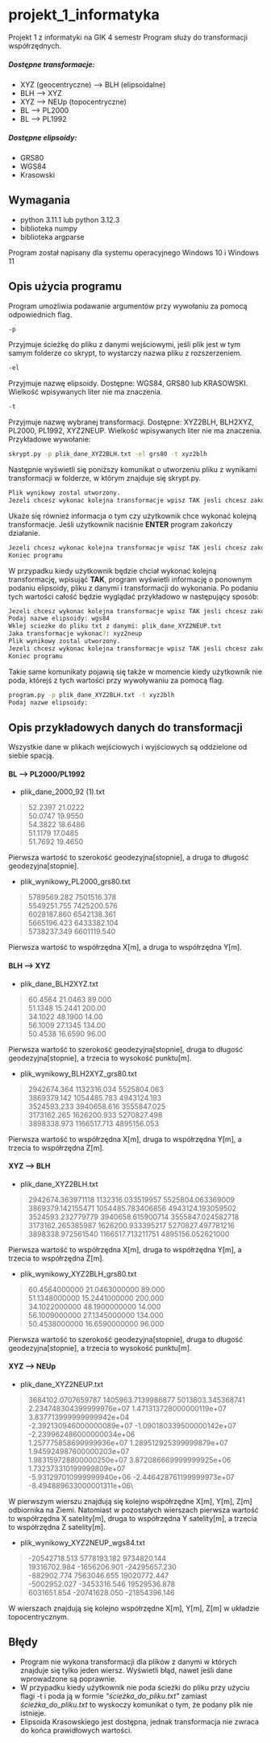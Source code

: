 # projekt_1_informatyka
 Projekt 1 z informatyki na GIK 4 semestr
 Program służy do transformacji współrzędnych. 
##### Dostępne transformacje:
- XYZ (geocentryczne) --> BLH (elipsoidalne)
- BLH --> XYZ
- XYZ --> NEUp (topocentryczne)
- BL --> PL2000
- BL --> PL1992

##### Dostępne elipsoidy:
- GRS80
- WGS84
- Krasowski

## Wymagania
- python 3.11.1 lub python 3.12.3
- biblioteka numpy
- biblioteka argparse

Program został napisany dla systemu operacyjnego Windows 10 i Windows 11
## Opis użycia programu
Program umożliwia podawanie argumentów przy wywołaniu za pomocą odpowiednich flag.
```sh
-p
```
Przyjmuje ścieżkę do pliku z danymi wejściowymi, jeśli plik jest w tym samym folderze co skrypt, to wystarczy nazwa pliku z rozszerzeniem.
```sh
-el
```
Przyjmuje nazwę elipsoidy. Dostępne: WGS84, GRS80 lub KRASOWSKI. Wielkość wpisywanych liter nie ma znaczenia.
```sh
-t
```
Przyjmuje nazwę wybranej transformacji. Dostępne: XYZ2BLH, BLH2XYZ, PL2000, PL1992, XYZ2NEUP. Wielkość wpisywanych liter nie ma znaczenia.
Przykładowe wywołanie:
```sh
skrypt.py -p plik_dane_XYZ2BLH.txt -el grs80 -t xyz2blh
```
Następnie wyświetli się poniższy komunikat o utworzeniu pliku z wynikami transformacji w folderze, w którym znajduje się skrypt.py.
```sh
Plik wynikowy zostal utworzony.
Jezeli chcesz wykonac kolejna transformacje wpisz TAK jesli chcesz zakonczyc ENTER:
```
 Ukaże się również informacja o tym czy użytkownik chce wykonać kolejną transformacje. Jeśli użytkownik naciśnie **ENTER** program zakończy działanie.
```sh
Jezeli chcesz wykonac kolejna transformacje wpisz TAK jesli chcesz zakonczyc ENTER:
Koniec programu
```
W przypadku kiedy użytkownik będzie chciał wykonać kolejną transformację, wpisująć **TAK**, program wyświetli informację o ponownym podaniu elipsoidy, pliku z danymi i transformacji do wykonania. Po podaniu tych wartości całość będzie wyglądać przykładowo w następujący sposób:
```sh
Jezeli chcesz wykonac kolejna transformacje wpisz TAK jesli chcesz zakonczyc ENTER: tak
Podaj nazwe elipsoidy: wgs84
Wklej sciezke do pliku txt z danymi: plik_dane_XYZ2NEUP.txt
Jaka transformacje wykonac?: xyz2neup
Plik wynikowy zostal utworzony.
Jezeli chcesz wykonac kolejna transformacje wpisz TAK jesli chcesz zakonczyc ENTER: nie
Koniec programu
```
Takie same komunikaty pojawią się także w momencie kiedy użytkownik nie poda, którejś z tych wartości przy wywoływaniu za pomocą flag.

```sh
program.py -p plik_dane_XYZ2BLH.txt -t xyz2blh
Podaj nazwe elipsoidy:
```

## Opis przykładowych danych do transformacji
Wszystkie dane w plikach wejściowych i wyjściowych są oddzielone od siebie spacją.
#### BL --> PL2000/PL1992
- plik_dane_2000_92 (1).txt

>52.2397 21.0222\
>50.0747 19.9550\
>54.3822 18.6486\
>51.1179 17.0485\
>51.7692 19.4650

Pierwsza wartość to szerokość geodezyjna[stopnie], a druga to długość geodezyjna[stopnie].

- plik_wynikowy_PL2000_grs80.txt

>5789569.282 7501516.378\
>5549251.755 7425200.576\
>6028187.860 6542138.361\
>5665196.423 6433382.104\
>5738237.349 6601119.540



Pierwsza wartość to współrzędna X[m], a druga to współrzędna Y[m].

#### BLH --> XYZ
- plik_dane_BLH2XYZ.txt

>60.4564 21.0463 89.000\
>51.1348 15.2441 200.00\
>34.1022 48.1900 14.00\
>56.1009 27.1345 134.00\
>50.4538 16.6590 96.00

Pierwsza wartość to szerokość geodezyjna[stopnie], druga to długość geodezyjna[stopnie], a trzecia to wysokość punktu[m].

- plik_wynikowy_BLH2XYZ_grs80.txt

>2942674.364 1132316.034 5525804.063\
>3869379.142 1054485.783 4943124.193\
>3524593.233 3940658.616 3555847.025\
>3173162.265 1626200.933 5270827.498\
>3898338.973 1166517.713 4895156.053


Pierwsza wartość to współrzędna X[m], druga to współrzędna Y[m], a trzecia to współrzędna Z[m].
#### XYZ --> BLH
- plik_dane_XYZ2BLH.txt

>2942674.363971118 1132316.033519957 5525804.063369009\
>3869379.142155471 1054485.783406856 4943124.193059502\
>3524593.232779779 3940658.615900714 3555847.024582718\
>3173162.265385987 1626200.933395217 5270827.497781216\
>3898338.972561540 1166517.713211751 4895156.052621000



Pierwsza wartość to współrzędna X[m], druga to współrzędna Y[m], a trzecia to współrzędna Z[m].

- plik_wynikowy_XYZ2BLH_grs80.txt

>60.4564000000 21.0463000000 89.000\
>51.1348000000 15.2441000000 200.000\
>34.1022000000 48.1900000000 14.000\
>56.1009000000 27.1345000000 134.000\
>50.4538000000 16.6590000000 96.000


Pierwsza wartość to szerokość geodezyjna[stopnie], druga to długość geodezyjna[stopnie], a trzecia to wysokość punktu[m].

#### XYZ --> NEUp
- plik_dane_XYZ2NEUP.txt

>3684102.0707659787 1405963.7139986877 5013803.345368741\
>2.234748304399999976e+07 1.471313728000000119e+07 3.837713999999999942e+04\
>-2.392130946000000089e+07 -1.090180339500000142e+07 -2.239962486000000034e+06\
>1.257775858699999936e+07 1.289512925399999879e+07 1.945924987600000203e+07\
>1.983159728800000250e+07 3.872086669999999925e+06 1.732373310199999809e+07\
>-5.931297010999999940e+06 -2.446428761199999973e+07 -8.494889633000001311e+06\


W pierwszym wierszu znajdują się kolejno współrzędne X[m], Y[m], Z[m] odbiornika na Ziemi. Natomiast w pozostałych wierszach pierwsza wartość to współrzędna X satelity[m], druga to współrzędna Y satelity[m], a trzecia to współrzędna Z satelity[m].

- plik_wynikowy_XYZ2NEUP_wgs84.txt

>-20542718.513 5778193.182 9734820.144\
>19316702.984 -1656206.901 -24295657.230\
>-882902.774 7563046.655 19020772.447\
>-5002952.027 -3453316.546 19529536.878\
>6031651.854 -20741628.050 -21854396.146


W wierszach znajdują się kolejno współrzędne X[m], Y[m], Z[m] w układzie topocentrycznym.

## Błędy
- Program nie wykona transformacji dla plików z danymi w których znajduje się tylko jeden wiersz. Wyświetli błąd, nawet jeśli dane wprowadzone są poprawnie.
- W przypadku kiedy użytkownik nie poda ścieżki do pliku przy użyciu flagi -t i poda ją w formie *"ścieżka_do_pliku.txt"* zamiast *ścieżka_do_pliku.txt* to wyskoczy komunikat o tym, że podany plik nie istnieje.
- Elipsoida Krasowskiego jest dostępna, jednak transformacja nie zwraca do końca prawidłowych wartości.
